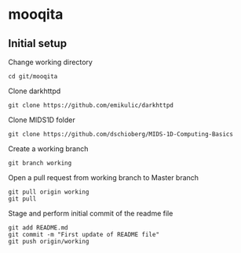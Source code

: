 # mooqita

## Initial setup
Change working directory
```
cd git/mooqita
```

Clone darkhttpd
```
git clone https://github.com/emikulic/darkhttpd
```

Clone MIDS1D folder
```
git clone https://github.com/dschioberg/MIDS-1D-Computing-Basics
```

Create a working branch
```
git branch working
```

Open a pull request from working branch to Master branch
```
git pull origin working
git pull
```

Stage and perform initial commit of the readme file
```
git add README.md
git commit -m "First update of README file"
git push origin/working
```
